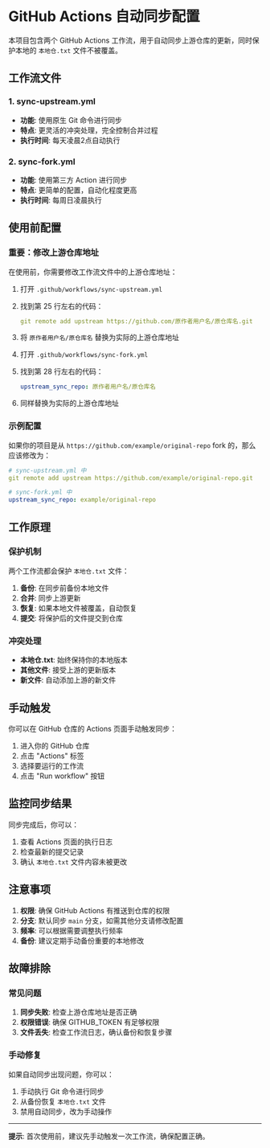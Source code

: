 # GitHub Actions 自动同步配置

本项目包含两个 GitHub Actions 工作流，用于自动同步上游仓库的更新，同时保护本地的 `本地仓.txt` 文件不被覆盖。

## 工作流文件

### 1. sync-upstream.yml
- **功能**: 使用原生 Git 命令进行同步
- **特点**: 更灵活的冲突处理，完全控制合并过程
- **执行时间**: 每天凌晨2点自动执行

### 2. sync-fork.yml  
- **功能**: 使用第三方 Action 进行同步
- **特点**: 更简单的配置，自动化程度更高
- **执行时间**: 每周日凌晨执行

## 使用前配置

### 重要：修改上游仓库地址

在使用前，你需要修改工作流文件中的上游仓库地址：

1. 打开 `.github/workflows/sync-upstream.yml`
2. 找到第 25 行左右的代码：
   ```yaml
   git remote add upstream https://github.com/原作者用户名/原仓库名.git
   ```
3. 将 `原作者用户名/原仓库名` 替换为实际的上游仓库地址

4. 打开 `.github/workflows/sync-fork.yml`
5. 找到第 28 行左右的代码：
   ```yaml
   upstream_sync_repo: 原作者用户名/原仓库名
   ```
6. 同样替换为实际的上游仓库地址

### 示例配置

如果你的项目是从 `https://github.com/example/original-repo` fork 的，那么应该修改为：

```yaml
# sync-upstream.yml 中
git remote add upstream https://github.com/example/original-repo.git

# sync-fork.yml 中
upstream_sync_repo: example/original-repo
```

## 工作原理

### 保护机制

两个工作流都会保护 `本地仓.txt` 文件：

1. **备份**: 在同步前备份本地文件
2. **合并**: 同步上游更新
3. **恢复**: 如果本地文件被覆盖，自动恢复
4. **提交**: 将保护后的文件提交到仓库

### 冲突处理

- **本地仓.txt**: 始终保持你的本地版本
- **其他文件**: 接受上游的更新版本
- **新文件**: 自动添加上游的新文件

## 手动触发

你可以在 GitHub 仓库的 Actions 页面手动触发同步：

1. 进入你的 GitHub 仓库
2. 点击 "Actions" 标签
3. 选择要运行的工作流
4. 点击 "Run workflow" 按钮

## 监控同步结果

同步完成后，你可以：

1. 查看 Actions 页面的执行日志
2. 检查最新的提交记录
3. 确认 `本地仓.txt` 文件内容未被更改

## 注意事项

1. **权限**: 确保 GitHub Actions 有推送到仓库的权限
2. **分支**: 默认同步 `main` 分支，如需其他分支请修改配置
3. **频率**: 可以根据需要调整执行频率
4. **备份**: 建议定期手动备份重要的本地修改

## 故障排除

### 常见问题

1. **同步失败**: 检查上游仓库地址是否正确
2. **权限错误**: 确保 GITHUB_TOKEN 有足够权限
3. **文件丢失**: 检查工作流日志，确认备份和恢复步骤

### 手动修复

如果自动同步出现问题，你可以：

1. 手动执行 Git 命令进行同步
2. 从备份恢复 `本地仓.txt` 文件
3. 禁用自动同步，改为手动操作

---

**提示**: 首次使用前，建议先手动触发一次工作流，确保配置正确。